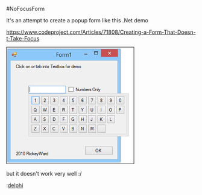 #NoFocusForm

It's an attempt to create a popup form like this .Net demo

https://www.codeproject.com/Articles/71808/Creating-a-Form-That-Doesn-t-Take-Focus

![dotNet](dotNetVersion.png)

but it doesn't work very well :/

:[delphi](DelphiVersion.png)